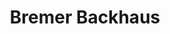 ---
title: "Bremer Backhaus"
url: /bremen/bremer-backhaus-schwachhauser-heerstrasse/
shop: Bäckerei
---